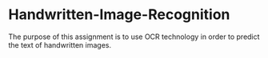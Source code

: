 # Handwritten-Image-Recognition

The purpose of this assignment is to use OCR technology in order to predict the text of handwritten images.
